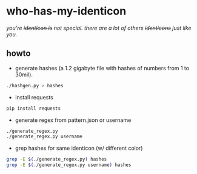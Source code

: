 who-has-my-identicon
====================


_you're ~~identicon is~~ not special. there are a lot of others ~~identicons~~
just like you._

howto
-----

 - generate hashes (a 1.2 gigabyte file with hashes of numbers from 1 to 30mil).

```bash
./hashgen.py > hashes
```

 - install requests
```bash
pip install requests
```

 - generate regex from pattern.json or username
```bash
./generate_regex.py
./generate_regex.py username
```

 - grep hashes for same identicon (w/ different color)
```bash
grep -E $(./generate_regex.py) hashes
grep -E $(./generate_regex.py username) hashes
```
